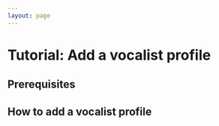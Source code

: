 ```yaml
---
layout: page
---
```


# Tutorial: Add a vocalist profile

## Prerequisites

## How to add a vocalist profile


